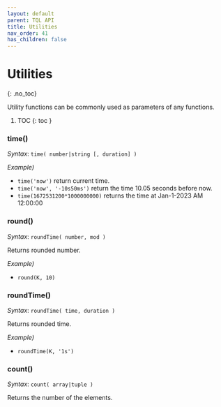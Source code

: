 ```yaml
---
layout: default
parent: TQL API
title: Utilities
nav_order: 41
has_children: false
---
```


# Utilities
{: .no_toc}

Utility functions can be commonly used as parameters of any functions.

1. TOC
{: toc }


### time()

*Syntax*: `time( number|string [, duration] )`

*Example)*

- `time('now')` return current time.
- `time('now', '-10s50ms')` return the time 10.05 seconds before now.
- `time(1672531200*1000000000)` returns the time at Jan-1-2023 AM 12:00:00

### round()

*Syntax*: `roundTime( number, mod )`

Returns rounded number.

*Example)*

- `round(K, 10)`

### roundTime()

*Syntax*: `roundTime( time, duration )`

Returns rounded time.

*Example)*

- `roundTime(K, '1s')`

### count()

*Syntax*: `count( array|tuple )`

Returns the number of the elements.

<!-- ### len() -->

<!-- ### element() -->

